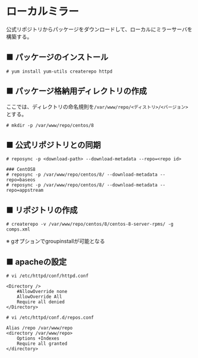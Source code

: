 # ローカルミラー
公式リポジトリからパッケージをダウンロードして、ローカルにミラーサーバを構築する。

## ■ パッケージのインストール
```
# yum install yum-utils createrepo httpd
```

## ■ パッケージ格納用ディレクトリの作成
ここでは、ディレクトリの命名規則を`/var/www/repo/<ディストリ>/<バージョン>`とする。
```
# mkdir -p /var/www/repo/centos/8
```

## ■ 公式リポジトリとの同期
```
# reposync -p <download-path> --download-metadata --repo=<repo id>

### CentOS8
# reposync -p /var/www/repo/centos/8/ --download-metadata --repo=baseos
# reposync -p /var/www/repo/centos/8/ --download-metadata --repo=appstream
```

## ■ リポジトリの作成
```
# createrepo -v /var/www/repo/centos/8/centos-8-server-rpms/ -g comps.xml
```
※ gオプションでgroupinstallが可能となる

## ■ apacheの設定
```
# vi /etc/httpd/conf/httpd.conf
```
```
<Directory />
    #AllowOverride none
    AllowOverride All
    Require all denied
</Directory>
```
```
# vi /etc/httpd/conf.d/repos.conf
```
```
Alias /repo /var/www/repo
<directory /var/www/repo>
    Options +Indexes
    Require all granted
</directory>
```

